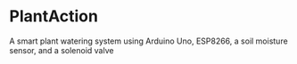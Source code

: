 # PlantAction
A smart plant watering system using Arduino Uno, ESP8266, a soil moisture sensor, and a solenoid valve
